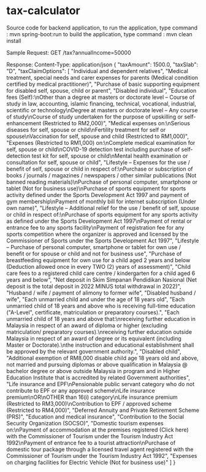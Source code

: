 # tax-calculator
Source code for backend application, to run the application, type command : mvn spring-boot:run
to build the application, type command : mvn clean install

Sample Request:
GET /tax?annualIncome=50000

Response:
Content-Type: application/json
{
    "taxAmount": 1500.0,
    "taxSlab": "D",
    "taxClaimOptions": [
        "Individual and dependent relatives",
        "Medical treatment, special needs and carer expenses for parents (Medical condition certified by medical practitioner)",
        "Purchase of basic supporting equipment for disabled self, spouse, child or parent",
        "Disabled individual",
        "Education fees (Self):\nOther than a degree at masters or doctorate level – Course of study in law, accounting, islamic financing, technical, vocational, industrial, scientific or technology\nDegree at masters or doctorate level – Any course of study\nCourse of study undertaken for the purpose of upskilling or self-enhancement (Restricted to RM2,000)",
        "Medical expenses on:\nSerious diseases for self, spouse or child\nFertility treatment for self or spouse\nVaccination for self, spouse and child (Restricted to RM1,000)",
        "Expenses (Restricted to RM1,000) on:\nComplete medical examination for self, spouse or child\nCOVID-19 detection test including purchase of self-detection test kit for self, spouse or child\nMental health examination or consultation for self, spouse or child",
        "Lifestyle – Expenses for the use / benefit of self, spouse or child in respect of:\nPurchase or subscription of books / journals / magazines / newspapers / other similar publications (Not banned reading materials)\nPurchase of personal computer, smartphone or tablet (Not for business use)\nPurchase of sports equipment for sports activity defined under the Sports Development Act 1997 and payment of gym membership\nPayment of monthly bill for internet subscription (Under own name)",
        "Lifestyle – Additional relief for the use / benefit of self, spouse or child in respect of:\nPurchase of sports equipment for any sports activity as defined under the Sports Development Act 1997\nPayment of rental or entrance fee to any sports facility\nPayment of registration fee for any sports competition where the organizer is approved and licensed by the Commissioner of Sports under the Sports Development Act 1997",
        "Lifestyle – Purchase of personal computer, smartphone or tablet for own use / benefit or for spouse or child and not for business use",
        "Purchase of breastfeeding equipment for own use for a child aged 2 years and below (Deduction allowed once in every TWO (2) years of assessment)",
        "Child care fees to a registered child care centre / kindergarten for a child aged 6 years and below",
        "Net deposit in Skim Simpanan Pendidikan Nasional (Net deposit is the total deposit in 2022 MINUS total withdrawal in 2022)",
        "Husband / wife / payment of alimony to former wife",
        "Disabled husband / wife",
        "Each unmarried child and under the age of 18 years old",
        "Each unmarried child of 18 years and above who is receiving full-time education (\"A-Level\", certificate, matriculation or preparatory courses).",
        "Each unmarried child of 18 years and above that:\nreceiving further education in Malaysia in respect of an award of diploma or higher (excluding matriculation/ preparatory courses).\nreceiving further education outside Malaysia in respect of an award of degree or its equivalent (including Master or Doctorate).\nthe instruction and educational establishment shall be approved by the relevant government authority.",
        "Disabled child",
        "Additional exemption of RM8,000 disable child age 18 years old and above, not married and pursuing diplomas or above qualification in Malaysia @ bachelor degree or above outside Malaysia in program and in Higher Education Institute that is accredited by related Government authorities",
        "Life insurance and EPF\nPensionable public servant category who do not contribute to EPF or any approved scheme\nLife insurance premium\nOR\nOTHER than 16(i) category\nLife insurance premium (Restricted to RM3,000)\nContribution to EPF / approved scheme (Restricted to RM4,000)",
        "Deferred Annuity and Private Retirement Scheme (PRS)",
        "Education and medical insurance",
        "Contribution to the Social Security Organization (SOCSO)",
        "Domestic tourism expenses on:\nPayment of accommodation at the premises registered (Click here) with the Commissioner of Tourism under the Tourism Industry Act 1992\nPayment of entrance fee to a tourist attraction\nPurchase of domestic tour package through a licensed travel agent registered with the Commissioner of Tourism under the Tourism Industry Act 1992",
        "Expenses on charging facilities for Electric Vehicle (Not for business use)"
    ]
}